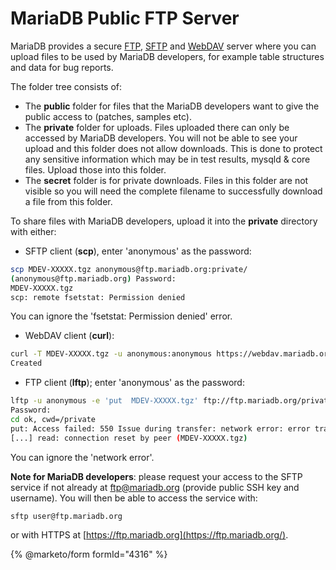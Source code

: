 # MariaDB Public FTP Server

MariaDB provides a secure [FTP](http://en.wikipedia.org/wiki/File_Transfer_Protocol), [SFTP](https://en.wikipedia.org/wiki/SSH_File_Transfer_Protocol) and [WebDAV](https://en.wikipedia.org/wiki/WebDAV) server where you can upload files to be used by MariaDB developers, for example table structures and data for bug reports.

The folder tree consists of:

* The **public** folder for files that the MariaDB developers want to give the public access to (patches, samples etc).
* The **private** folder for uploads. Files uploaded there can only be accessed by MariaDB developers. You will not be able to see your upload and this folder does not allow downloads. This is done to protect any sensitive information which may be in test results, mysqld & core files. Upload those into this folder.
* The **secret** folder is for private downloads. Files in this folder are not visible so you will need the complete filename to successfully download a file from this folder.

To share files with MariaDB developers, upload it into the **private** directory with either:

* SFTP client (**scp**), enter 'anonymous' as the password:

```bash
scp MDEV-XXXXX.tgz anonymous@ftp.mariadb.org:private/
(anonymous@ftp.mariadb.org) Password: 
MDEV-XXXXX.tgz                                                          100%  152KB 218.8KB/s   00:00    
scp: remote fsetstat: Permission denied
```

You can ignore the 'fsetstat: Permission denied' error.

* WebDAV client (**curl**):

```bash
curl -T MDEV-XXXXX.tgz -u anonymous:anonymous https://webdav.mariadb.org/private/MDEV-XXXXX.tgz
Created
```

* FTP client (**lftp**); enter 'anonymous' as the password:

```bash
lftp -u anonymous -e 'put  MDEV-XXXXX.tgz' ftp://ftp.mariadb.org/private/
Password: 
cd ok, cwd=/private                                            
put: Access failed: 550 Issue during transfer: network error: error transferring data: read tcp
[...] read: connection reset by peer (MDEV-XXXXX.tgz)
```

You can ignore the 'network error'.

**Note for MariaDB developers**: please request your access to the SFTP service if not already at ftp@mariadb.org (provide public SSH key and username). You will then be able to access the service with:

```bash
sftp user@ftp.mariadb.org
```

or with HTTPS at [https://ftp.mariadb.org](https://ftp.mariadb.org/).

{% @marketo/form formId="4316" %}
